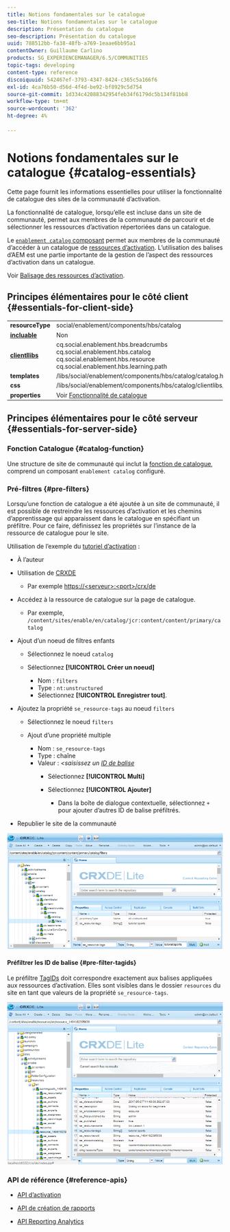 ```yaml
---
title: Notions fondamentales sur le catalogue
seo-title: Notions fondamentales sur le catalogue
description: Présentation du catalogue
seo-description: Présentation du catalogue
uuid: 788512bb-fa38-48fb-a769-1eaae6bb95a1
contentOwner: Guillaume Carlino
products: SG_EXPERIENCEMANAGER/6.5/COMMUNITIES
topic-tags: developing
content-type: reference
discoiquuid: 542467ef-3793-4347-8424-c365c5a166f6
exl-id: 4ca76b50-d56d-4f4d-be92-bf8929c5d754
source-git-commit: 1d334c42088342954feb34f6179dc5b134f81bb8
workflow-type: tm+mt
source-wordcount: '362'
ht-degree: 4%

---
```


# Notions fondamentales sur le catalogue {#catalog-essentials}

Cette page fournit les informations essentielles pour utiliser la fonctionnalité de catalogue des sites de la communauté d’activation.

La fonctionnalité de catalogue, lorsqu’elle est incluse dans un site de communauté, permet aux membres de la communauté de parcourir et de sélectionner les ressources d’activation répertoriées dans un catalogue.

Le [ `enablement catalog` composant](catalog.md) permet aux membres de la communauté d’accéder à un catalogue de [ressources d’activation](resources.md). L’utilisation des balises d’AEM est une partie importante de la gestion de l’aspect des ressources d’activation dans un catalogue.

Voir [Balisage des ressources d’activation](tag-resources.md).

## Principes élémentaires pour le côté client {#essentials-for-client-side}

<table>
 <tbody>
  <tr>
   <td> <strong>resourceType</strong></td>
   <td>social/enablement/components/hbs/catalog</td>
  </tr>
  <tr>
   <td> <a href="scf.md#add-or-include-a-communities-component"><strong>incluable</strong></a></td>
   <td>Non</td>
  </tr>
  <tr>
   <td> <a href="clientlibs.md"><strong>clientllibs</strong></a></td>
   <td>cq.social.enablement.hbs.breadcrumbs<br /> cq.social.enablement.hbs.catalog<br /> cq.social.enablement.hbs.resource<br /> cq.social.enablement.hbs.learning.path</td>
  </tr>
  <tr>
   <td> <strong>templates</strong></td>
   <td> /libs/social/enablement/components/hbs/catalog/catalog.hbs<br /> </td>
  </tr>
  <tr>
   <td> <strong>css</strong></td>
   <td> /libs/social/enablement/components/hbs/catalog/clientlibs/catalog.css</td>
  </tr>
  <tr>
   <td><strong> properties</strong></td>
   <td>Voir <a href="catalog.md">Fonctionnalité de catalogue</a></td>
  </tr>
 </tbody>
</table>

## Principes élémentaires pour le côté serveur {#essentials-for-server-side}

### Fonction Catalogue {#catalog-function}

Une structure de site de communauté qui inclut la [fonction de catalogue](functions.md#catalog-function), comprend un composant `enablement catalog` configuré.

### Pré-filtres {#pre-filters}

Lorsqu’une fonction de catalogue a été ajoutée à un site de communauté, il est possible de restreindre les ressources d’activation et les chemins d’apprentissage qui apparaissent dans le catalogue en spécifiant un préfiltre. Pour ce faire, définissez les propriétés sur l’instance de la ressource de catalogue pour le site.

Utilisation de l’exemple du [tutoriel d’activation](getting-started-enablement.md) :

* À l’auteur
* Utilisation de [CRXDE](../../help/sites-developing/developing-with-crxde-lite.md)

   * Par exemple [https://&lt;serveur>:&lt;port>/crx/de](http://localhost:4502/crx/de)

* Accédez à la ressource de catalogue sur la page de catalogue.

   * Par exemple, `/content/sites/enable/en/catalog/jcr:content/content/primary/catalog`

* Ajout d’un noeud de filtres enfants

   * Sélectionnez le noeud `catalog`
   * Sélectionnez **[!UICONTROL Créer un noeud]**

      * Nom : `filters`
      * Type : `nt:unstructured`
      * Sélectionnez **[!UICONTROL Enregistrer tout]**.

* Ajoutez la propriété `se_resource-tags` au noeud `filters`

   * Sélectionnez le noeud `filters`
   * Ajout d’une propriété multiple

      * Nom : `se_resource-tags`
      * Type : chaîne
      * Valeur : *&lt;saisissez un [ID de balise](#pre-filter-tagids)*
         * Sélectionnez **[!UICONTROL Multi]**
         * Sélectionnez **[!UICONTROL Ajouter]**

            * Dans la boîte de dialogue contextuelle, sélectionnez `+` pour ajouter d’autres ID de balise préfiltrés.

* Republier le site de la communauté

![configure-catalog](assets/configure-catalog.png)

#### Préfiltrer les ID de balise {#pre-filter-tagids}

Le préfiltre [TagIDs](../../help/sites-developing/framework.md#tagid) doit correspondre exactement aux balises appliquées aux ressources d’activation. Elles sont visibles dans le dossier `resources` du site en tant que valeurs de la propriété `se_resource-tags`.

![configure-filters](assets/configure-catalog1.png)

### API de référence {#reference-apis}

* [API d’activation](https://helpx.adobe.com/experience-manager/6-5/sites/developing/using/reference-materials/javadoc/com/adobe/cq/social/enablement/reporting/model/api/package-summary.html)

* [API de création de rapports](https://helpx.adobe.com/experience-manager/6-5/sites/developing/using/reference-materials/javadoc/com/adobe/cq/social/reporting/dv/api/package-summary.html)

* [API Reporting Analytics](https://helpx.adobe.com/experience-manager/6-5/sites/developing/using/reference-materials/javadoc/com/adobe/cq/social/reporting/dv/model/api/package-summary.html)
